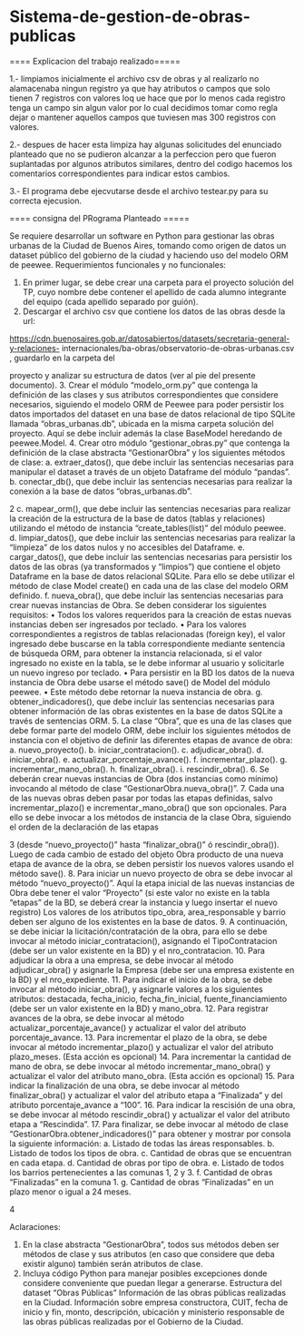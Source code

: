 # Sistema-de-gestion-de-obras-publicas
==== Explicacion del trabajo realizado=====

1.- limpiamos inicialmente el archivo csv de obras y al realizarlo no alamacenaba ningun registro ya que hay atributos o campos que solo tienen 7 registros con valores loq ue hace que por lo menos cada registro tenga un campo sin algun valor por lo cual decidimos tomar como regla dejar o mantener aquellos campos que tuviesen mas 300 registros con valores.

2.- despues de hacer esta limpiza hay algunas solicitudes del enunciado planteado que no se pudieron alcanzar a la perfeccion pero que fueron suplantadas por algunos atributos similares, dentro del codigo hacemos los comentarios correspondientes para indicar estos cambios.

3.- El programa debe ejecvutarse desde el archivo testear.py para su correcta ejecusion.

==== consigna del PRograma Planteado =====

Se requiere desarrollar un software en Python para gestionar las obras urbanas de la Ciudad de
Buenos Aires, tomando como origen de datos un dataset público del gobierno de la ciudad y
haciendo uso del modelo ORM de peewee.
Requerimientos funcionales y no funcionales:
1. En primer lugar, se debe crear una carpeta para el proyecto solución del TP, cuyo nombre debe
contener el apellido de cada alumno integrante del equipo (cada apellido separado por guión).
2. Descargar el archivo csv que contiene los datos de las obras desde la url:

https://cdn.buenosaires.gob.ar/datosabiertos/datasets/secretaria-general-y-relaciones-
internacionales/ba-obras/observatorio-de-obras-urbanas.csv , guardarlo en la carpeta del

proyecto y analizar su estructura de datos (ver al pie del presente documento).
3. Crear el módulo “modelo_orm.py” que contenga la definición de las clases y sus atributos
correspondientes que considere necesarios, siguiendo el modelo ORM de Peewee para poder
persistir los datos importados del dataset en una base de datos relacional de tipo SQLite
llamada “obras_urbanas.db”, ubicada en la misma carpeta solución del proyecto. Aquí se debe
incluir además la clase BaseModel heredando de peewee.Model.
4. Crear otro módulo “gestionar_obras.py” que contenga la definición de la clase abstracta
“GestionarObra” y los siguientes métodos de clase:
a. extraer_datos(), que debe incluir las sentencias necesarias para manipular el dataset a
través de un objeto Dataframe del módulo “pandas”.
b. conectar_db(), que debe incluir las sentencias necesarias para realizar la conexión a la
base de datos “obras_urbanas.db”.

2
c. mapear_orm(), que debe incluir las sentencias necesarias para realizar la creación de la
estructura de la base de datos (tablas y relaciones) utilizando el método de instancia
“create_tables(list)” del módulo peewee.
d. limpiar_datos(), que debe incluir las sentencias necesarias para realizar la “limpieza” de
los datos nulos y no accesibles del Dataframe.
e. cargar_datos(), que debe incluir las sentencias necesarias para persistir los datos de las
obras (ya transformados y “limpios”) que contiene el objeto Dataframe en la base de datos
relacional SQLite. Para ello se debe utilizar el método de clase Model create() en cada una
de las clase del modelo ORM definido.
f. nueva_obra(), que debe incluir las sentencias necesarias para crear nuevas instancias de
Obra. Se deben considerar los siguientes requisitos:
• Todos los valores requeridos para la creación de estas nuevas instancias deben ser
ingresados por teclado.
• Para los valores correspondientes a registros de tablas relacionadas (foreign key), el
valor ingresado debe buscarse en la tabla correspondiente mediante sentencia de
búsqueda ORM, para obtener la instancia relacionada, si el valor ingresado no existe
en la tabla, se le debe informar al usuario y solicitarle un nuevo ingreso por teclado.
• Para persistir en la BD los datos de la nueva instancia de Obra debe usarse el método
save() de Model del módulo peewee.
• Este método debe retornar la nueva instancia de obra.
g. obtener_indicadores(), que debe incluir las sentencias necesarias para obtener
información de las obras existentes en la base de datos SQLite a través de sentencias
ORM.
5. La clase “Obra”, que es una de las clases que debe formar parte del modelo ORM, debe incluir
los siguientes métodos de instancia con el objetivo de definir las diferentes etapas de avance
de obra:
a. nuevo_proyecto().
b. iniciar_contratacion().
c. adjudicar_obra().
d. iniciar_obra().
e. actualizar_porcentaje_avance().
f. incrementar_plazo().
g. incrementar_mano_obra().
h. finalizar_obra().
i. rescindir_obra().
6. Se deberán crear nuevas instancias de Obra (dos instancias como mínimo) invocando al
método de clase “GestionarObra.nueva_obra()”.
7. Cada una de las nuevas obras deben pasar por todas las etapas definidas, salvo
incrementar_plazo() e incrementar_mano_obra() que son opcionales. Para ello se debe invocar
a los métodos de instancia de la clase Obra, siguiendo el orden de la declaración de las etapas

3
(desde “nuevo_proyecto()” hasta “finalizar_obra()” ó rescindir_obra()). Luego de cada cambio
de estado del objeto Obra producto de una nueva etapa de avance de la obra, se deben persistir
los nuevos valores usando el método save().
8. Para iniciar un nuevo proyecto de obra se debe invocar al método “nuevo_proyecto()”. Aquí la
etapa inicial de las nuevas instancias de Obra debe tener el valor “Proyecto” (si este valor no
existe en la tabla “etapas” de la BD, se deberá crear la instancia y luego insertar el nuevo
registro) Los valores de los atributos tipo_obra, area_responsable y barrio deben ser alguno de
los existentes en la base de datos.
9. A continuación, se debe iniciar la licitación/contratación de la obra, para ello se debe invocar
al método iniciar_contratacion(), asignando el TipoContratacion (debe ser un valor existente
en la BD) y el nro_contratacion.
10. Para adjudicar la obra a una empresa, se debe invocar al método adjudicar_obra() y asignarle
la Empresa (debe ser una empresa existente en la BD) y el nro_expediente.
11. Para indicar el inicio de la obra, se debe invocar al método iniciar_obra(), y asignarle valores a
los siguientes atributos: destacada, fecha_inicio, fecha_fin_inicial, fuente_financiamiento
(debe ser un valor existente en la BD) y mano_obra.
12. Para registrar avances de la obra, se debe invocar al método actualizar_porcentaje_avance() y
actualizar el valor del atributo porcentaje_avance.
13. Para incrementar el plazo de la obra, se debe invocar al método incrementar_plazo() y
actualizar el valor del atributo plazo_meses. (Esta acción es opcional)
14. Para incrementar la cantidad de mano de obra, se debe invocar al método
incrementar_mano_obra() y actualizar el valor del atributo mano_obra. (Esta acción es
opcional)
15. Para indicar la finalización de una obra, se debe invocar al método finalizar_obra() y actualizar
el valor del atributo etapa a “Finalizada” y del atributo porcentaje_avance a “100”.
16. Para indicar la rescisión de una obra, se debe invocar al método rescindir_obra() y actualizar
el valor del atributo etapa a “Rescindida”.
17. Para finalizar, se debe invocar al método de clase “GestionarObra.obtener_indicadores()” para
obtener y mostrar por consola la siguiente información:
a. Listado de todas las áreas responsables.
b. Listado de todos los tipos de obra.
c. Cantidad de obras que se encuentran en cada etapa.
d. Cantidad de obras por tipo de obra.
e. Listado de todos los barrios pertenecientes a las comunas 1, 2 y 3.
f. Cantidad de obras “Finalizadas” en la comuna 1.
g. Cantidad de obras “Finalizadas” en un plazo menor o igual a 24 meses.

4

Aclaraciones:
1. En la clase abstracta “GestionarObra”, todos sus métodos deben ser métodos de clase y sus
atributos (en caso que considere que deba existir alguno) también serán atributos de clase.
2. Incluya código Python para manejar posibles excepciones donde considere conveniente que
puedan llegar a generarse.
Estructura del dataset “Obras Públicas”
Información de las obras públicas realizadas en la Ciudad. Información sobre empresa
constructora, CUIT, fecha de inicio y fin, monto, descripción, ubicación y ministerio responsable de
las obras públicas realizadas por el Gobierno de la Ciudad.